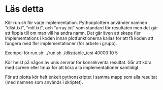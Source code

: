 # Läs detta
Kör run.sh för varje implementation. Pythonplottern använder namnen "dlist.txt", "mtf.txt", och "array.txt" som standard för resultaten men det går att fippla till om man vill ha andra namn. Det går även att skapa fler Implementations i koden innan plotfunktionerna kallas för att få koden att fungera med fler implementationer (för arbete i grupp). 

Exempel för run.sh: ./run.sh ./dlisttable_test 40000 10 5

Kör helst på någon av unis servrar för konsekventa resultat. Går att köra med screen eller tmux för att köra alla implementationer samtidigt.

För att plotta kör helt enkelt pythonskriptet i samma mapp som alla resultat (med namnen som används i skriptet).
